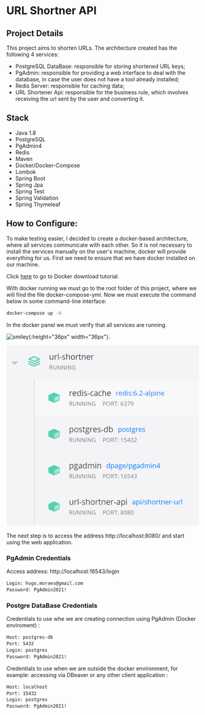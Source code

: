 # URL Shortner API

## Project Details

This project aims to shorten URLs. The architecture created has the following 4 services:
- PostgreSQL DataBase: responsible for storing shortened URL keys;
- PgAdmin: responsible for providing a web interface to deal with the database, in case the user does not have a tool already installed;
- Redis Server: responsible for caching data;
- URL Shortener Api: responsible for the business rule, which involves receiving the url sent by the user and converting it.

## Stack

- Java 1.8
- PostgreSQL
- PgAdmin4
- Redis
- Maven
- Docker/Docker-Compose
- Lombok
- Spring Boot
- Spring Jpa
- Spring Test
- Spring Validation
- Spring Thymeleaf

## How to Configure:

To make testing easier, I decided to create a docker-based architecture, where all services communicate with each other. So it is not necessary to install the services manually on the user's machine, docker will provide everything for us.
First we need to ensure that we have docker installed on our machine.

Click [here](https://docs.docker.com/get-docker/) to go to Docker download tutorial.

With docker running we must go to the root folder of this project, where we will find the file docker-compose-yml.
Now we must execute the command below in some command-line interface:
```bash
docker-compose up -d
```

In the docker panel we must verify that all services are running.

![smiley](docker-compose-executed.png.png){:height="36px" width="36px"}.


![docker-compose-executed](docker-compose-executed.png)

The next step is to access the address http://localhost:8080/ and start using the web application.

### PgAdmin Credentials

Access address: http://localhost:16543/login

```bash
Login: hugo.moraes@gmail.com
Password: PgAdmin2021!
```

### Postgre DataBase Credentials

Credentials to use whe we are creating connection using PgAdmin (Docker enviroment) :

```bash
Host: postgres-db
Port: 5432
Login: postgres
Password: PgAdmin2021!
```

Credentials to use when we are outside the docker environment, for example: accessing via DBeaver or any other client application :

```bash
Host: localhost
Port: 15432
Login: postgres
Password: PgAdmin2021!
```


